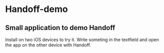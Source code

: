# Handoff-demo
## Small application to demo Handoff
Install on two iOS devices to try it. Write someting in the textfield and open the app on the other device with Handoff.
